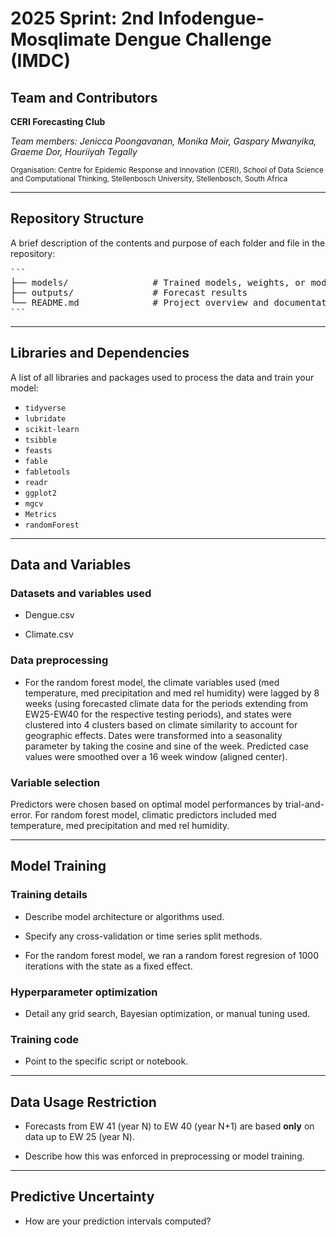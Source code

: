 # 2025 Sprint: 2nd Infodengue-Mosqlimate Dengue Challenge (IMDC)

## Team and Contributors

**CERI Forecasting Club**

*Team members: Jenicca Poongavanan, Monika Moir, Gaspary Mwanyika, Graeme Dor, Houriiyah Tegally* 

<sub>
Organisation: Centre for Epidemic Response and Innovation (CERI), School of Data Science and Computational Thinking, Stellenbosch University, Stellenbosch, South Africa
</sub>

---

## Repository Structure

A brief description of the contents and purpose of each folder and file in the repository:
<pre>
```
├── models/                # Trained models, weights, or model configuration files
├── outputs/               # Forecast results
└── README.md              # Project overview and documentation
```
</pre>


---

## Libraries and Dependencies

A list of all libraries and packages used to process the data and train your model:

- `tidyverse`
- `lubridate`
- `scikit-learn`
- `tsibble`
- `feasts`
- `fable`
- `fabletools`
- `readr`
- `ggplot2`
- `mgcv`
- `Metrics`
- `randomForest`

---

## Data and Variables

### Datasets and variables used
- Dengue.csv

- Climate.csv  

### Data preprocessing
- For the random forest model, the climate variables used (med temperature, med precipitation and med rel humidity) were lagged by 8 weeks (using forecasted climate data for the periods extending from EW25-EW40 for the respective testing periods), and states were clustered into 4 clusters based on climate similarity to account for geographic effects. Dates were transformed into a seasonality parameter by taking the cosine and sine of the week.  Predicted case values were smoothed over a 16 week window (aligned center). 

### Variable selection
Predictors were chosen based on optimal model performances by trial-and-error. For random forest model, climatic predictors included med temperature, med precipitation and med rel humidity.

---

## Model Training

### Training details
- Describe model architecture or algorithms used.
    
- Specify any cross-validation or time series split methods.

- For the random forest model, we ran a random forest regresion of 1000 iterations with the state as a fixed effect. 

### Hyperparameter optimization
- Detail any grid search, Bayesian optimization, or manual tuning used.

### Training code
- Point to the specific script or notebook.

---

## Data Usage Restriction

- Forecasts from EW 41 (year N) to EW 40 (year N+1) are based **only** on data up to EW 25 (year N).
  
- Describe how this was enforced in preprocessing or model training.

---

## Predictive Uncertainty

- How are your prediction intervals computed?
